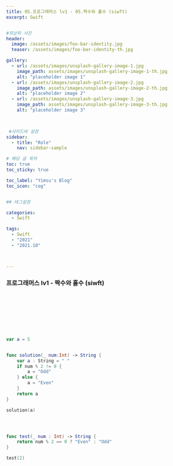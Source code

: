 ```yaml
---
title: 05.프로그래머스 lv1 - 05.짝수와 홀수 (siwft)
excerpt: Swift


#최상위 사진
header:
  image: /assets/images/foo-bar-identity.jpg
  teaser: /assets/images/foo-bar-identity-th.jpg

gallery:
  - url: /assets/images/unsplash-gallery-image-1.jpg
    image_path: assets/images/unsplash-gallery-image-1-th.jpg
    alt: "placeholder image 1"
  - url: /assets/images/unsplash-gallery-image-2.jpg
    image_path: assets/images/unsplash-gallery-image-2-th.jpg
    alt: "placeholder image 2"
  - url: /assets/images/unsplash-gallery-image-3.jpg
    image_path: assets/images/unsplash-gallery-image-3-th.jpg
    alt: "placeholder image 3"
    


 #사이드바 설정 
sidebar:
  - title: "Role"
    nav: sidebar-sample

# 해당 글 목차
toc: true
toc_sticky: true

toc_label: "Yimsu's Blog"
toc_icon: "cog"


## 테그설정

categories:
  - Swift

tags:
  - Swift
  - "2021"
  - "2021.10"



---
```


### 프로그래머스 lv1 - 짝수와 홀수 (siwft)

<br/>
<br/>


```swift





var a = 5


func solution(_ num:Int) -> String {
    var a : String = " "
    if num % 2 != 0 {
        a = "Odd"
    } else {
        a = "Even"
    }
    return a
}

solution(a)




func test(_ num : Int) -> String {
    return num % 2 == 0 ? "Even" : "Odd"
}

test(2)





```